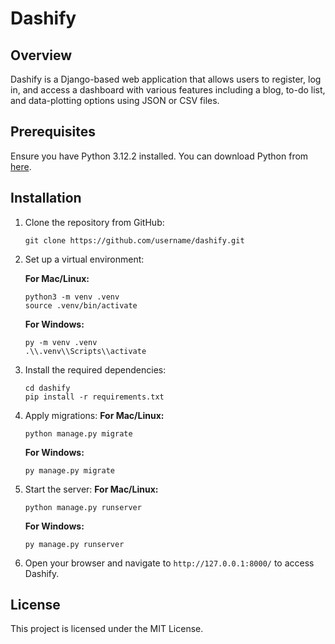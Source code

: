 # Dashify

## Overview
Dashify is a Django-based web application that allows users to register, log in, and access a dashboard with various features including a blog, to-do list, and data-plotting options using JSON or CSV files.

## Prerequisites
Ensure you have Python 3.12.2 installed. You can download Python from [here](https://www.python.org/downloads/).

## Installation

1. Clone the repository from GitHub:
    ```
    git clone https://github.com/username/dashify.git
    ```

2. Set up a virtual environment:

    **For Mac/Linux:**
    ```
    python3 -m venv .venv
    source .venv/bin/activate
    ```

    **For Windows:**
    ```
    py -m venv .venv
    .\\.venv\\Scripts\\activate
    ```

3. Install the required dependencies:
    ```
    cd dashify
    pip install -r requirements.txt
    ```

4. Apply migrations:
    **For Mac/Linux:**
    ```
    python manage.py migrate
    ```

    **For Windows:**
    ```
    py manage.py migrate
    ```

5. Start the server:
    **For Mac/Linux:**
    ```
    python manage.py runserver
    ```

    **For Windows:**
    ```
    py manage.py runserver
    ``` 

6. Open your browser and navigate to `http://127.0.0.1:8000/` to access Dashify.

## License
This project is licensed under the MIT License.
